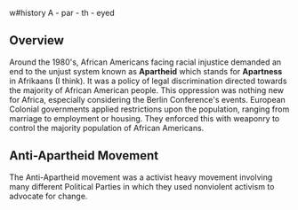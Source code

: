 w#history 
A - par - th - eyed

## Overview
Around the 1980's, African Americans facing racial injustice demanded an end to the unjust system known as **Apartheid** which stands for **Apartness** in Afrikaans (I think).
	It was a policy of legal discrimination directed towards the majority of African American people. This oppression was nothing new for Africa, especially considering the Berlin Conference's events.
European Colonial governments applied restrictions upon the population, ranging from marriage to employment or housing. They enforced this with weaponry to control the majority population of African Americans.

## Anti-Apartheid Movement
The Anti-Apartheid movement was a activist heavy movement involving many different Political Parties in which they used nonviolent activism to advocate for change.
